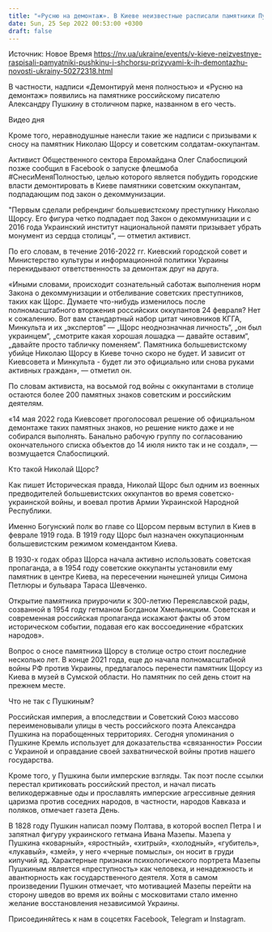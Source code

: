 ```yaml
---
title: "«Русню на демонтаж». В Киеве неизвестные расписали памятники Пушкину и Щорсу, призвав к их сносу"
date: Sun, 25 Sep 2022 00:53:00 +0300
draft: false
---
```

Источник: Новое Время https://nv.ua/ukraine/events/v-kieve-neizvestnye-raspisali-pamyatniki-pushkinu-i-shchorsu-prizyvami-k-ih-demontazhu-novosti-ukrainy-50272318.html


В частности, надписи «Демонтируй меня полностью» и «Русню на демонтаж» появились на памятнике российскому писателю Александру Пушкину в столичном парке, названном в его честь.

 Видео дня   

Кроме того, неравнодушные нанесли такие же надписи с призывами к сносу на памятник Николаю Щорсу и советским солдатам-оккупантам.

Активист Общественного сектора Евромайдана Олег Слабоспицкий позже сообщил в Facebook о запуске флешмоба #СнесиМеняПолностью, целью которого является побудить городские власти демонтировать в Киеве памятники советским оккупантам, подпадающим под закон о декоммунизации.

 "Первым сделали ребрендинг большевистскому преступнику Николаю Щорсу. Его фигура четко подпадает под Закон о декоммунизации и с 2016 года Украинский институт национальной памяти призывает убрать монумент из сердца столицы", — отметил активист.

По его словам, в течение 2016-2022 гг. Киевский городской совет и Министерство культуры и информационной политики Украины перекидывают ответственность за демонтаж друг на друга.

 «Иными словами, происходит сознательный саботаж выполнения норм Закона о декоммунизации и отбеливание советских преступников, таких как Щорс. Думаете что-нибудь изменилось после полномасштабного вторжения российских оккупантов 24 февраля? Нет к сожалению. Вот вам стандартный набор цитат чиновников КГГА, Минкульта и их „экспертов“ — „Щорс неоднозначная личность“, „он был украинцем“, „смотрите какая хорошая лошадка — давайте оставим“, „давайте просто табличку поменяем“. Памятника большевистскому убийце Николаю Щорсу в Киеве точно скоро не будет. И зависит от Киевсовета и Минкульта - будет ли это официально или снова руками активных граждан», — отметил он.

По словам активиста, на восьмой год войны с оккупантами в столице остаются более 200 памятных знаков советским и российским деятелям.

 «14 мая 2022 года Киевсовет проголосовал решение об официальном демонтаже таких памятных знаков, но решение никто даже и не собирался выполнять. Банально рабочую группу по согласованию окончательного списка объектов до 14 июля никто так и не создал», — возмущается Слабоспицкий.

Кто такой Николай Щорс?

Как пишет Историческая правда, Николай Щорс был одним из военных предводителей большевистских оккупантов во время советско-украинской войны, и воевал против Армии Украинской Народной Республики.

Именно Богунский полк во главе со Щорсом первым вступил в Киев в феврале 1919 года. В 1919 году Щорс был назначен оккупационным большевистским режимом комендантом Киева.

В 1930-х годах образ Щорса начала активно использовать советская пропаганда, а в 1954 году советские оккупанты установили ему памятник в центре Киева, на пересечении нынешней улицы Симона Петлюры и бульвара Тараса Шевченко.

Открытие памятника приурочили к 300-летию Переяславской рады, созванной в 1954 году гетманом Богданом Хмельницким. Советская и современная российская пропаганда искажают факты об этом историческом событии, подавая его как воссоединение «братских народов».

 Вопрос о сносе памятника Щорсу в столице остро стоит последние несколько лет. В конце 2021 года, еще до начала полномасштабной войны РФ против Украины, предлагалось перенести памятник Щорсу из Киева в музей в Сумской области. Но памятник по сей день стоит на прежнем месте.

Что не так с Пушкиным?

 Российская империя, а впоследствии и Советский Союз массово переименовывали улицы в честь российского поэта Александра Пушкина на порабощенных территориях. Сегодня упоминания о Пушкине Кремль использует для доказательства «связанности» России с Украиной и оправдание своей захватнической войны против нашего государства.

Кроме того, у Пушкина были имперские взгляды. Так поэт после ссылки перестал критиковать российский престол, и начал писать великодержавные оды и прославлять имперские агрессивные деяния царизма против соседних народов, в частности, народов Кавказа и поляков, отмечает газета День. 

 В 1828 году Пушкин написал поэму Полтава, в которой воспел Петра I и запятнал фигуру украинского гетмана Ивана Мазепы. Мазепа у Пушкина «коварный», «яростный», «хитрый», «холодный», «губитель», «лукавый», «змей», у него «черные помыслы», он носит в груди кипучий яд. Характерные признаки психологического портрета Мазепы Пушкиным является «преступность» как человека, и ненадежность и авантюрность как государственного деятеля. Хотя в самом произведении Пушкин отмечает, что мотивацией Мазепы перейти на сторону шведов во время их войны с московитами стало именно желание восстановления независимой Украины.

Присоединяйтесь к нам в соцсетях Facebook, Telegram и Instagram.

